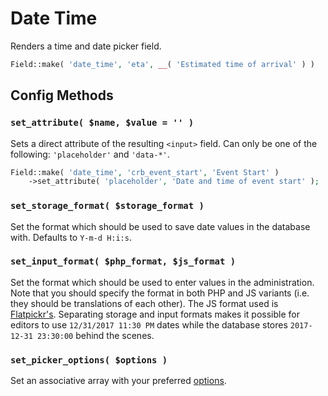 # Date Time

Renders a time and date picker field.

```php
Field::make( 'date_time', 'eta', __( 'Estimated time of arrival' ) )
```

## Config Methods

### `set_attribute( $name, $value = '' )`

Sets a direct attribute of the resulting `<input>` field. Can only be one of the following: `'placeholder'` and `'data-*'`.

```php
Field::make( 'date_time', 'crb_event_start', 'Event Start' )
    ->set_attribute( 'placeholder', 'Date and time of event start' );
```

### `set_storage_format( $storage_format )`

Set the format which should be used to save date values in the database with. Defaults to `Y-m-d H:i:s`.

### `set_input_format( $php_format, $js_format )`

Set the format which should be used to enter values in the administration. Note that you should specify the format in both PHP and JS variants (i.e. they should be translations of each other). The JS format used is [Flatpickr's](https://chmln.github.io/flatpickr/formatting/).
Separating storage and input formats makes it possible for editors to use `12/31/2017 11:30 PM` dates while the database stores `2017-12-31 23:30:00` behind the scenes.

### `set_picker_options( $options )`

Set an associative array with your preferred [options](https://chmln.github.io/flatpickr/options/).

